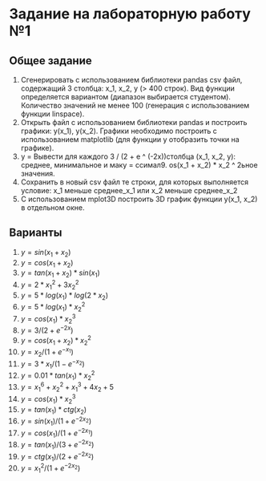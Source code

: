 # Задание на лабораторную работу №1
## Общее задание
1. Сгенерировать с использованием библиотеки pandas csv файл, содержащий 3 столбца: x_1, x_2, y (> 400 строк). Вид функции определяется вариантом (диапазон выбирается студентом). Количество значений не менее 100 (генерация с использованием функции linspace).
2. Открыть файл с использованием библиотеки pandas и построить графики: y(x_1), y(x_2). Графики необходимо построить с использованием matplotlib (для функции y отобразить точки на графике). 
3. y = Вывести для каждого 3 / (2 + e ^ (-2x))столбца (x_1, x_2, y): среднее, минимальное и макy = cсимал9. os(x_1 + x_2) * x_2 ^ 2ьное значения.
4. Сохранить в новый csv файл те строки, для которых выполняется условие: x_1 меньше среднее_x_1 или x_2 меньше среднее_x_2
5. С использованием mplot3D построить 3D график функции y(x_1, x_2) в отдельном окне.

## Варианты
1. $y = sin(x_1 + x_2)$
2. $y = cos(x_1 + x_2)$
3. $y = tan(x_1 + x_2) * sin(x_1)$
4. $y = 2 * x_1^2 + 3x_2^2$
5. $y = 5 * log(x_1) * log(2 * x_2)$
6. $y = 5 * log(x_1) * x_2^2$
7. $y = cos(x_1) * x_2^3$
8. $y = 3 / (2 + e^{-2x})$
9. $y = cos(x_1 + x_2) * x_2 ^ 2$
10. $y = x_2 / (1 + e^{-x_1})$
11. $y = 3 * x_1 / (1 - e^{-x_2})$
12. $y = 0.01 * tan(x_1) * x_2^2$
13. $y = x_1^6 + x_2^2 + x_1^3 + 4x_2 + 5$
14. $y = cos(x_1) * x_2^3$
15. $y = tan(x_1) * ctg(x_2)$
16. $y = sin(x_1) / (1 + e^{-2x_2})$
17. $y = cos(x_1) / (1 + e^{-2x_1})$
18. $y = tan(x_1) / (3 + e^{-2x_2})$
19. $y = ctg(x_1) / (2 + e^{-2x_2})$
20. $y = x_1^2 / (1 + e^{-2x_2})$
